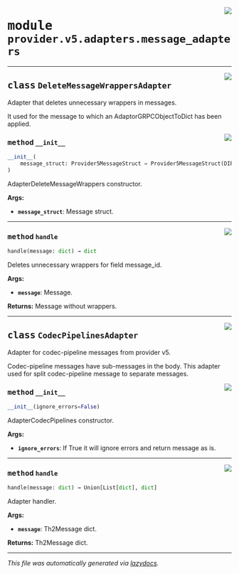 <!-- markdownlint-disable -->

<a href="../../th2_data_services/provider/v5/adapters/message_adapters.py#L0"><img align="right" style="float:right;" src="https://img.shields.io/badge/-source-cccccc?style=flat-square"></a>

# <kbd>module</kbd> `provider.v5.adapters.message_adapters`






---

<a href="../../th2_data_services/provider/v5/adapters/message_adapters.py#L22"><img align="right" style="float:right;" src="https://img.shields.io/badge/-source-cccccc?style=flat-square"></a>

## <kbd>class</kbd> `DeleteMessageWrappersAdapter`
Adapter that deletes unnecessary wrappers in messages. 

It used for the message to which an AdaptorGRPCObjectToDict has been applied. 

<a href="../../th2_data_services/provider/v5/adapters/message_adapters.py#L28"><img align="right" style="float:right;" src="https://img.shields.io/badge/-source-cccccc?style=flat-square"></a>

### <kbd>method</kbd> `__init__`

```python
__init__(
    message_struct: Provider5MessageStruct = Provider5MessageStruct(DIRECTION='direction', SESSION_ID='sessionId', MESSAGE_TYPE='messageType', CONNECTION_ID='connectionId', SESSION_ALIAS='sessionAlias', SUBSEQUENCE='subsequence', SEQUENCE='sequence', TIMESTAMP='timestamp', BODY='body', BODY_BASE64='bodyBase64', TYPE='type', MESSAGE_ID='messageId', ATTACHED_EVENT_IDS='attachedEventIds', LOOKUP_LIMIT_DAYS='lookup_limit_days')
)
```

AdapterDeleteMessageWrappers constructor. 



**Args:**
 
 - <b>`message_struct`</b>:  Message struct. 




---

<a href="../../th2_data_services/provider/v5/adapters/message_adapters.py#L36"><img align="right" style="float:right;" src="https://img.shields.io/badge/-source-cccccc?style=flat-square"></a>

### <kbd>method</kbd> `handle`

```python
handle(message: dict) → dict
```

Deletes unnecessary wrappers for field message_id. 



**Args:**
 
 - <b>`message`</b>:  Message. 



**Returns:**
 Message without wrappers. 


---

<a href="../../th2_data_services/provider/v5/adapters/message_adapters.py#L59"><img align="right" style="float:right;" src="https://img.shields.io/badge/-source-cccccc?style=flat-square"></a>

## <kbd>class</kbd> `CodecPipelinesAdapter`
Adapter for codec-pipeline messages from provider v5. 

Codec-pipeline messages have sub-messages in the body. This adapter used for split codec-pipeline message to separate messages. 

<a href="../../th2_data_services/provider/v5/adapters/message_adapters.py#L66"><img align="right" style="float:right;" src="https://img.shields.io/badge/-source-cccccc?style=flat-square"></a>

### <kbd>method</kbd> `__init__`

```python
__init__(ignore_errors=False)
```

AdapterCodecPipelines constructor. 



**Args:**
 
 - <b>`ignore_errors`</b>:  If True it will ignore errors and return message as is. 




---

<a href="../../th2_data_services/provider/v5/adapters/message_adapters.py#L74"><img align="right" style="float:right;" src="https://img.shields.io/badge/-source-cccccc?style=flat-square"></a>

### <kbd>method</kbd> `handle`

```python
handle(message: dict) → Union[List[dict], dict]
```

Adapter handler. 



**Args:**
 
 - <b>`message`</b>:  Th2Message dict. 



**Returns:**
 Th2Message dict. 




---

_This file was automatically generated via [lazydocs](https://github.com/ml-tooling/lazydocs)._
